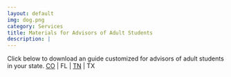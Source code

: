 ```yaml
---
layout: default
img: dog.png
category: Services
title: Materials for Advisors of Adult Students
description: |
---
```

Click below to download an guide customized for advisors of adult students in your state.
[CO](https://s3.amazonaws.com/launchmycareer/LaunchMyCareerColorado+-+Advisor+Conversation+Guide+-+K12+-+2016-8-31.pdf) | FL | [TN](https://s3.amazonaws.com/launchmycareer/LaunchMyCareerTN+-+Advisor+Conversation+Guide+-+K12.pdf) | TX


